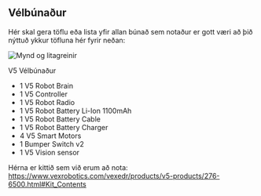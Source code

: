 ## Vélbúnaður
Hér skal gera töflu eða lista yfir allan búnað sem notaður er gott væri að þið nýttuð ykkur töfluna hér fyrir neðan:

![Mynd og litagreinir](./img/visionsensor.jpg)

V5 Vélbúnaður
* 1 V5 Robot Brain
* 1 V5 Controller
* 1 V5 Robot Radio
* 1 V5 Robot Battery Li-Ion 1100mAh
* 1 V5 Robot Battery Cable
* 1 V5 Robot Battery Charger
* 4 V5 Smart Motors
* 1 Bumper Switch v2
* 1 V5 Vision sensor

Hérna er kittið sem við erum að nota:
https://www.vexrobotics.com/vexedr/products/v5-products/276-6500.html#Kit_Contents
